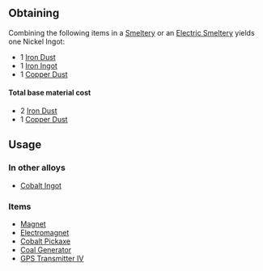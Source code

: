 
## Obtaining

Combining the following items in a [Smeltery](https://github.com/Slimefun/Slimefun4/wiki/Smeltery) or an [Electric Smeltery](https://github.com/Slimefun/Slimefun4/wiki/Electric-Smeltery) yields one Nickel Ingot:

* 1 [Iron Dust](https://github.com/Slimefun/Slimefun4/wiki/Iron-Dust)
* 1 [Iron Ingot](https://github.com/Slimefun/Slimefun4/wiki/Iron-Ingot)
* 1 [Copper Dust](https://github.com/Slimefun/Slimefun4/wiki/Copper-Dust)

#### Total base material cost 

* 2 [Iron Dust](https://github.com/Slimefun/Slimefun4/wiki/Iron-Dust)
* 1 [Copper Dust](https://github.com/Slimefun/Slimefun4/wiki/Copper-Dust)

## Usage

### In other alloys

* [Cobalt Ingot](https://github.com/Slimefun/Slimefun4/wiki/Cobalt-Ingot)

### Items

* [Magnet](https://github.com/Slimefun/Slimefun4/wiki/Magnet)
* [Electromagnet](https://github.com/Slimefun/Slimefun4/wiki/Electromagnet)
* [Cobalt Pickaxe](https://github.com/Slimefun/Slimefun4/wiki/Cobalt-Pickaxe)
* [Coal Generator](https://github.com/Slimefun/Slimefun4/wiki/Coal-Generator)
* [GPS Transmitter IV](https://github.com/Slimefun/Slimefun4/wiki/GPS-Transmitter)
